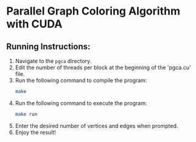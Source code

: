 # Parallel Graph Coloring Algorithm with CUDA

## Running Instructions:
1. Navigate to the `pgca` directory.
2. Edit the number of threads per block at the beginning of the 'pgca.cu' file.
3. Run the following command to compile the program:
    ```bash
    make
    ```
4. Run the following command to execute the program:
    ```bash
    make run
    ```
5. Enter the desired number of vertices and edges when prompted.
6. Enjoy the result!
